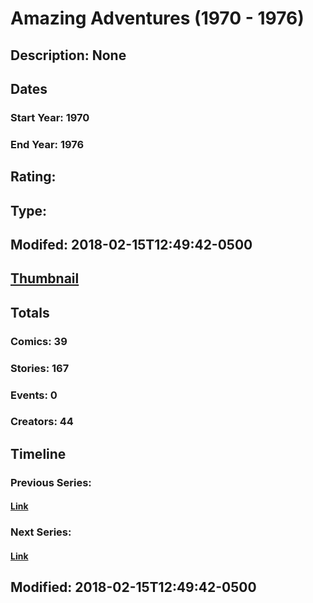 # Amazing Adventures (1970 - 1976)
## Description: None
## Dates
### Start Year: 1970
### End Year: 1976
## Rating: 
## Type: 
## Modifed: 2018-02-15T12:49:42-0500
## [Thumbnail](http://i.annihil.us/u/prod/marvel/i/mg/f/c0/5a85c7ff67aac.jpg)
## Totals
### Comics: 39
### Stories: 167
### Events: 0
### Creators: 44
## Timeline
### Previous Series: 
#### [Link]()
### Next Series: 
#### [Link]()
## Modified: 2018-02-15T12:49:42-0500